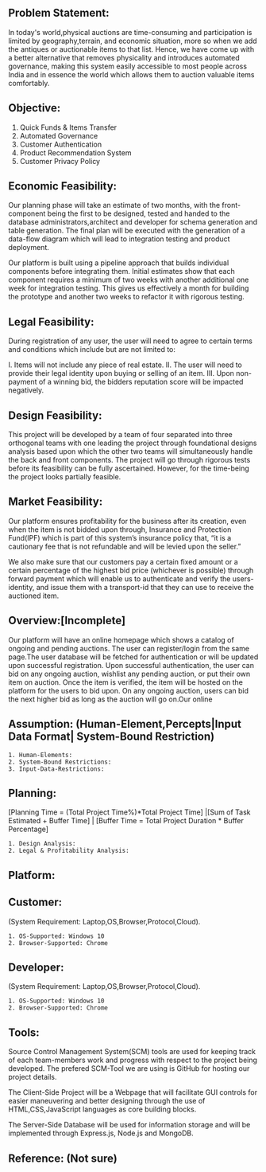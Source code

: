 ## Problem Statement:
	
In today's world,physical auctions are time-consuming and participation is limited by geography,terrain, and economic situation, more so when we add the antiques or 	auctionable items to that list. Hence, we have come up with a better alternative that removes physicality and introduces automated governance, making this system easily 	accessible to most people across India and in essence the world which allows them to auction valuable items comfortably.

## Objective: 

1. Quick Funds & Items Transfer
2. Automated Governance
3. Customer Authentication
4. Product Recommendation System
6. Customer Privacy Policy

## Economic Feasibility:

Our planning phase will take an estimate of two months, with the front-component being the first to be designed, tested and handed to the database administrators,architect and developer for schema generation and table generation. The final plan will be executed with the generation of a data-flow diagram which will lead to integration testing and product deployment.

Our platform is built using a pipeline approach that builds individual components before integrating them. Initial estimates show that each component requires a minimum of two weeks with another additional one week for integration testing. This gives us effectively a month for building the prototype and another two weeks to refactor it with rigorous testing.
	
## Legal Feasibility:
		
During registration of any user, the user will need to agree to certain terms and conditions which include but are not limited to:

   I. Items will not include any piece of real estate.
   II. The user will need to provide their legal identity upon buying or selling of an item.
   III. Upon non-payment of a winning bid, the bidders reputation score will be impacted negatively.


## Design Feasibility:
		
This project will be developed by a team of four separated into three orthogonal teams with one leading the project through foundational designs analysis based upon which the other two teams will simultaneously handle the back and front components. The project will go through rigorous tests before its feasibility can be fully ascertained. However, for the time-being the project looks partially feasible.

## Market Feasibility:

Our platform ensures profitability for the business after its creation, even when the item is not bidded upon through, Insurance and Protection Fund(IPF) which is part of this system’s insurance policy that, “it is a cautionary fee that is not refundable and will be levied upon the seller.”

 We also make sure that our customers pay a certain fixed amount or a certain percentage of the highest bid price (whichever is possible) through forward payment which will enable us to authenticate and verify the users-identity, and issue them with a transport-id that they can use to receive the auctioned item.


## Overview:[Incomplete]

Our platform will have an online homepage which shows a catalog of ongoing and pending auctions. The user can register/login from the same page.The user database will be fetched for authentication or will be updated upon successful registration. Upon successful authentication, the user can bid on any ongoing auction, wishlist any pending auction, or put their own item on auction. Once the item is verified, the item will be hosted on the platform for the users to bid upon. On any ongoing auction, users can bid the next higher bid as long as the auction will go on.Our online

## Assumption: (Human-Element,Percepts|Input Data Format| System-Bound Restriction)

	1. Human-Elements:
	2. System-Bound Restrictions:
	3. Input-Data-Restrictions:


## Planning: 

[Planning Time = (Total Project Time%)*Total Project Time] |[Sum of Task Estimated + Buffer Time] |  [Buffer Time = Total Project Duration * Buffer Percentage]

	1. Design Analysis:
	2. Legal & Profitability Analysis:

## Platform: 

## Customer:

(System Requirement: Laptop,OS,Browser,Protocol,Cloud).

	1. OS-Supported: Windows 10
	2. Browser-Supported: Chrome

## Developer:

(System Requirement: Laptop,OS,Browser,Protocol,Cloud).

	1. OS-Supported: Windows 10
	2. Browser-Supported: Chrome

## Tools: 

Source Control Management System(SCM) tools are used for keeping track of each team-members work and progress with respect to the project being developed. The prefered SCM-Tool we are using is GitHub for hosting our project details. 

The Client-Side Project will be a Webpage that will facilitate GUI controls for easier maneuvering and better designing through the use of HTML,CSS,JavaScript languages as core building blocks.

The Server-Side Database will be used for information storage and will be    implemented through Express.js, Node.js and MongoDB.

## Reference: (Not sure)
